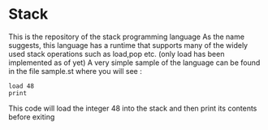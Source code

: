 # Stack
This is the repository of the stack programming language
As the name suggests, this language has a runtime that supports many of the widely used stack operations such as load,pop etc.
(only load has been implemented as of yet)
A very simple sample of the language can be found in the file sample.st where you will see :
```
load 48
print 
```
This code will load the integer 48 into the stack and then print its contents before exiting

